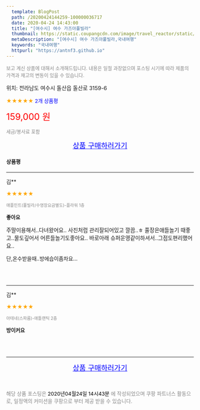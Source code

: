 ```yaml
---
  template: BlogPost
  path: /20200424144259-100000036717
  date: 2020-04-24 14:43:00
  title: "[여수시] 여수 가즈아풀빌라"
  thumbnail: https://static.coupangcdn.com/image/travel_reactor/static/booking/image/pension/ddnayo/40a0ec58-8979-400c-9515-e080134a09c7.jpg
  metaDescription: "[여수시] 여수 가즈아풀빌라,국내여행"
  keywords: "국내여행"
  httpurl: "https://antnf3.github.io"
---
```

  
<span style="color: #888;font-size:0.8rem">보고 계신 상품에 대해서 소개해드립니다.
내용은 일절 과장없으며 포스팅 시기에 따라 제품의 가격과 재고의 변동이 있을 수 있습니다.</span>
  
<span style="font-size: 0.9rem;">위치: 전라남도 여수시 돌산읍 돌산로 3159-6</span>
  
<span style="color: orange;">★★★★★</span> <span style="color: blue;font-size: 0.85rem;">2개 상품평</span>
  
<span style="color: red;font-size: 1.5rem;">159,000 원</span>
  
<span style="color: #888;font-size:0.8rem">세금/봉사료 포함</span>





<p align="center"><a href="http://me2.do/GGuja5a7" style="font-size: 1.2rem; color: blue;">상품 구매하러가기</a></p>

#### 상품평
  
---
  
김**
    
<span style="color: orange;">★★★★★</span>
    
<span style="color: #888;font-size:0.7rem">애플민트(풀빌라/수영장요금별도)-플라워 1층</span>
    
<span style="font-size:0.85rem">**좋아요**</span>
    
<span style="font-size: 0.9rem;">주말이용해서..다녀왔어요..
사진처럼 관리잘되어있고 깔끔..ㅎ
풀장은애들놀기 때좋고..물도깊어서 어른들놀기도좋아요..
바로아래 슈퍼운영같이하셔서..그점도편리했어요..

단,온수받을때..방에습이좀차요...</span>
    
<br>
<br>

---
  
김**
    
<span style="color: orange;">★★★★★</span>
    
<span style="color: #888;font-size:0.7rem">아테네(스파룸)-애틀랜틱 2층</span>
    
<span style="font-size:0.85rem">**방이커요**</span>
    

    
<br>
<br>


  
---
  
<p align="center"><a href="http://me2.do/GGuja5a7" style="font-size: 1.2rem; color: blue;">상품 구매하러가기</a></p>
  
<br>
  
<span style="font-size: 0.85rem; color: #888;">해당 상품 포스팅은 <span style="color: #000;"> 2020년04월24일 14시43분 </span> 에 작성되었으며 쿠팡 파트너스 활동으로, 일정액의 커미션을 쿠팡으로 부터 제공 받을 수 있습니다.</span>